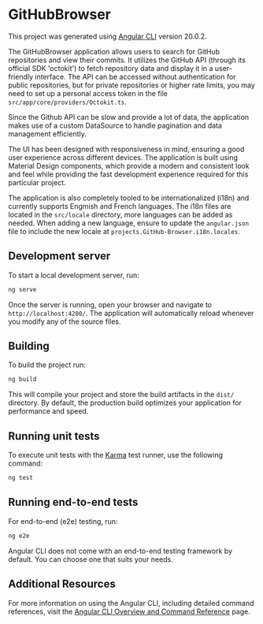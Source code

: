 # GitHubBrowser

This project was generated using [Angular CLI](https://github.com/angular/angular-cli) version 20.0.2.

The GitHubBrowser application allows users to search for GitHub repositories and view their commits. It utilizes the GitHub API (through its official SDK 'octokit') to fetch repository data and display it in a user-friendly interface. The API can be accessed without authentication for public repositories, but for private repositories or higher rate limits, you may need to set up a personal access token in the file `src/app/core/providers/Octokit.ts`.

Since the Github API can be slow and provide a lot of data, the application makes use of a custom DataSource to handle pagination and data management efficiently.

The UI has been designed with responsiveness in mind, ensuring a good user experience across different devices. The application is built using Material Design components, which provide a modern and consistent look and feel while providing the fast development experience required for this particular project.

The application is also completely tooled to be internationalized (i18n) and currently supports Engmish and French languages. The i18n files are located in the `src/locale` directory, more languages can be added as needed. When adding a new language, ensure to update the `angular.json` file to include the new locale at `projects.GitHub-Browser.i18n.locales`.

## Development server

To start a local development server, run:

```bash
ng serve
```

Once the server is running, open your browser and navigate to `http://localhost:4200/`. The application will automatically reload whenever you modify any of the source files.

## Building

To build the project run:

```bash
ng build
```

This will compile your project and store the build artifacts in the `dist/` directory. By default, the production build optimizes your application for performance and speed.

## Running unit tests

To execute unit tests with the [Karma](https://karma-runner.github.io) test runner, use the following command:

```bash
ng test
```

## Running end-to-end tests

For end-to-end (e2e) testing, run:

```bash
ng e2e
```

Angular CLI does not come with an end-to-end testing framework by default. You can choose one that suits your needs.

## Additional Resources

For more information on using the Angular CLI, including detailed command references, visit the [Angular CLI Overview and Command Reference](https://angular.dev/tools/cli) page.
